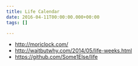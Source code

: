 ```yaml
---
title: Life Calendar
date: 2016-04-11T00:00:00.000+00:00
tags: []

---
```

- <http://moriclock.com/>
- <http://waitbutwhy.com/2014/05/life-weeks.html>
- <https://github.com/Some1Else/life>